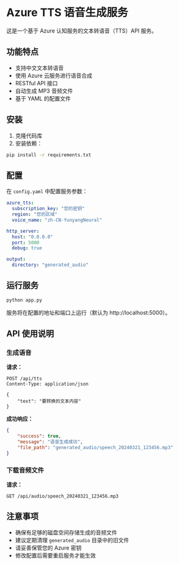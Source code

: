 # Azure TTS 语音生成服务

这是一个基于 Azure 认知服务的文本转语音（TTS）API 服务。

## 功能特点

- 支持中文文本转语音
- 使用 Azure 云服务进行语音合成
- RESTful API 接口
- 自动生成 MP3 音频文件
- 基于 YAML 的配置文件

## 安装

1. 克隆代码库
2. 安装依赖：
```bash
pip install -r requirements.txt
```

## 配置

在 `config.yaml` 中配置服务参数：

```yaml
azure_tts:
  subscription_key: "您的密钥"
  region: "您的区域"
  voice_name: "zh-CN-YunyangNeural"

http_server:
  host: "0.0.0.0"
  port: 5000
  debug: true

output:
  directory: "generated_audio"
```

## 运行服务

```bash
python app.py
```

服务将在配置的地址和端口上运行（默认为 http://localhost:5000）。

## API 使用说明

### 生成语音

**请求：**
```http
POST /api/tts
Content-Type: application/json

{
    "text": "要转换的文本内容"
}
```

**成功响应：**
```json
{
    "success": true,
    "message": "语音生成成功",
    "file_path": "generated_audio/speech_20240321_123456.mp3"
}
```

### 下载音频文件

**请求：**
```http
GET /api/audio/speech_20240321_123456.mp3
```

## 注意事项

- 确保有足够的磁盘空间存储生成的音频文件
- 建议定期清理 `generated_audio` 目录中的旧文件
- 请妥善保管您的 Azure 密钥
- 修改配置后需要重启服务才能生效 